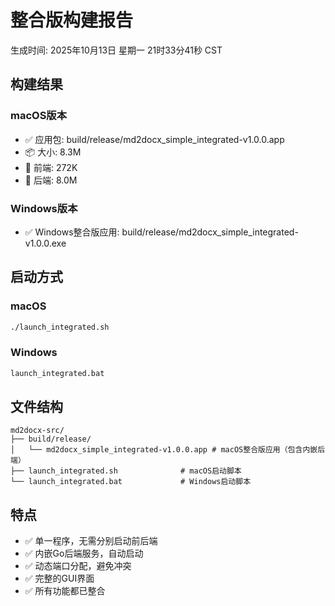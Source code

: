 # 整合版构建报告

生成时间: 2025年10月13日 星期一 21时33分41秒 CST

## 构建结果

### macOS版本
- ✅ 应用包: build/release/md2docx_simple_integrated-v1.0.0.app
- 📦 大小: 8.3M
- 🔧 前端: 272K
- 🔧 后端: 8.0M

### Windows版本
- ✅ Windows整合版应用: build/release/md2docx_simple_integrated-v1.0.0.exe

## 启动方式

### macOS
```bash
./launch_integrated.sh
```

### Windows
```cmd
launch_integrated.bat
```

## 文件结构

```
md2docx-src/
├── build/release/
│   └── md2docx_simple_integrated-v1.0.0.app # macOS整合版应用（包含内嵌后端）
├── launch_integrated.sh              # macOS启动脚本
└── launch_integrated.bat             # Windows启动脚本
```

## 特点

- ✅ 单一程序，无需分别启动前后端
- ✅ 内嵌Go后端服务，自动启动
- ✅ 动态端口分配，避免冲突
- ✅ 完整的GUI界面
- ✅ 所有功能都已整合

